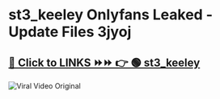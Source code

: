 
 # st3_keeley Onlyfans Leaked - Update Files 3jyoj

## <h2><a href="https://clipsfans.com/st3_keeley&ref=git">🔗 Click to LINKS ⏩⏩ 👉 🟢 st3_keeley </a></h2>

<a href="https://clipsfans.com/st3_keeley&ref=git" rel="nofollow" data-target="animated-image.originalLink"><img src="https://i.ibb.co.com/xMMVF88/686577567.gif" alt="Viral Video Original" style="max-width: 100%; display: inline-block;" data-target="animated-image.originalImage"></a>

